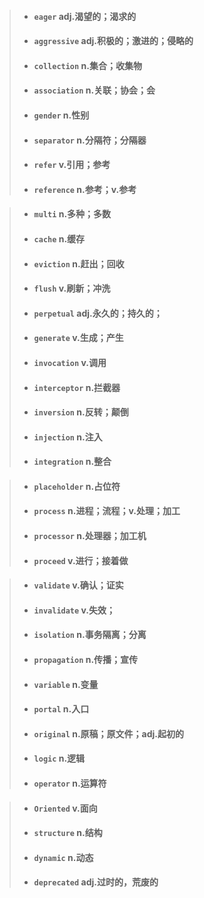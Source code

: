 > - #### `eager`  adj.渴望的；渴求的
>
> - #### `aggressive`  adj.积极的；激进的；侵略的
>
> - #### `collection`  n.集合；收集物
>
> - #### `association`  n.关联；协会；会
>
> - #### `gender`   n.性别
>
> - #### `separator`  n.分隔符；分隔器
>
> - #### `refer`  v.引用；参考
>
> - #### `reference`  n.参考；v.参考

> - #### `multi`  n.多种；多数
>
> - #### `cache`  n.缓存
>
> - #### `eviction`  n.赶出；回收
>
> - #### `flush`  v.刷新；冲洗
>
> - #### `perpetual`  adj.永久的；持久的；
>
> - #### `generate`  v.生成；产生
>
> - #### `invocation`  v.调用
>
> - #### `interceptor`  n.拦截器
>
> - #### `inversion`  n.反转；颠倒
>
> - #### `injection`  n.注入
>
> - #### `integration`  n.整合

> - #### `placeholder`  n.占位符
>
> - #### `process`  n.进程；流程；v.处理；加工
>
> - #### `processor`  n.处理器；加工机
>
> - #### `proceed`  v.进行；接着做

> - #### `validate`  v.确认；证实
>
> - #### `invalidate`  v.失效；
>
> - #### `isolation`  n.事务隔离；分离
>
> - #### `propagation`  n.传播；宣传
>
> - #### `variable`  n.变量
>
> - #### `portal`  n.入口
>
> - #### `original`  n.原稿；原文件；adj.起初的
>
> - #### `logic`  n.逻辑
>
> - #### `operator`  n.运算符

> - #### `Oriented`  v.面向
>
> - #### `structure`  n.结构
>
> - #### `dynamic`  n.动态
>
> - #### `deprecated` adj.过时的，荒废的
